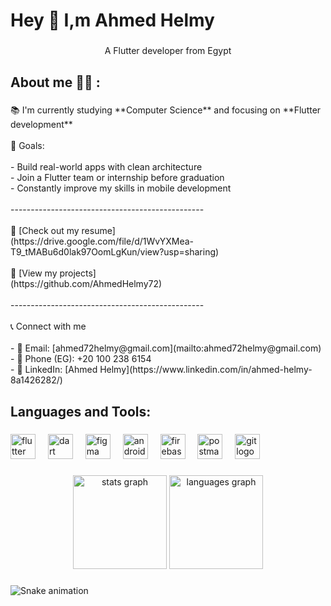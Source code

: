 <h1 align="left">Hey 👋 I,m Ahmed Helmy</h1>

###

<p align="center">A Flutter developer from Egypt</p>

###

<h2 align="left">About me 🙋‍♂️ :</h2>

###

<p align="left">📚 I'm currently studying **Computer Science** and focusing on **Flutter development**<br><br>🎯 Goals:<br>  <br>- Build real-world apps with clean architecture  <br>- Join a Flutter team or internship before graduation  <br>- Constantly improve my skills in mobile development  <br><br>------------------------------------------------<br><br>📄 [Check out my resume]<br>(https://drive.google.com/file/d/1WvYXMea-T9_tMABu6d0lak97OomLgKun/view?usp=sharing)  <br><br>🔗 [View my projects]<br>(https://github.com/AhmedHelmy72)<br><br>------------------------------------------------<br><br>📞 Connect with me<br><br>- 📧 Email: [ahmed72helmy@gmail.com](mailto:ahmed72helmy@gmail.com)  <br>- 📱 Phone (EG): +20 100 238 6154  <br>- 💼 LinkedIn: [Ahmed Helmy](https://www.linkedin.com/in/ahmed-helmy-8a1426282/)</p>

###

<h2 align="left">Languages and Tools:</h2>

###

<div align="left">
  <img src="https://cdn.jsdelivr.net/gh/devicons/devicon/icons/flutter/flutter-original.svg" height="40" alt="flutter logo"  />
  <img width="12" />
  <img src="https://cdn.jsdelivr.net/gh/devicons/devicon/icons/dart/dart-original.svg" height="40" alt="dart logo"  />
  <img width="12" />
  <img src="https://cdn.jsdelivr.net/gh/devicons/devicon/icons/figma/figma-original.svg" height="40" alt="figma logo"  />
  <img width="12" />
  <img src="https://cdn.jsdelivr.net/gh/devicons/devicon/icons/android/android-original.svg" height="40" alt="android logo"  />
  <img width="12" />
  <img src="https://cdn.jsdelivr.net/gh/devicons/devicon/icons/firebase/firebase-plain.svg" height="40" alt="firebase logo"  />
  <img width="12" />
  <img src="https://cdn.simpleicons.org/postman/FF6C37" height="40" alt="postman logo"  />
  <img width="12" />
  <img src="https://cdn.simpleicons.org/git/F05032" height="40" alt="git logo"  />
</div>

###

<div align="center">
  <img src="https://github-readme-stats.vercel.app/api?username=AhmedHelmy72&hide_title=false&hide_rank=false&show_icons=true&include_all_commits=true&count_private=true&disable_animations=false&theme=dracula&locale=en&hide_border=false&order=1" height="150" alt="stats graph"  />
  <img src="https://github-readme-stats.vercel.app/api/top-langs?username=AhmedHelmy72&locale=en&hide_title=false&layout=compact&card_width=320&langs_count=5&theme=dracula&hide_border=false&order=2" height="150" alt="languages graph"  />
</div>

###

<img src="https://raw.githubusercontent.com/AhmedHelmy72/AhmedHelmy72/output/snake.svg" alt="Snake animation" />

###
